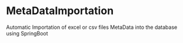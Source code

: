 # MetaDataImportation
Automatic Importation of excel or csv files MetaData into the database using SpringBoot
